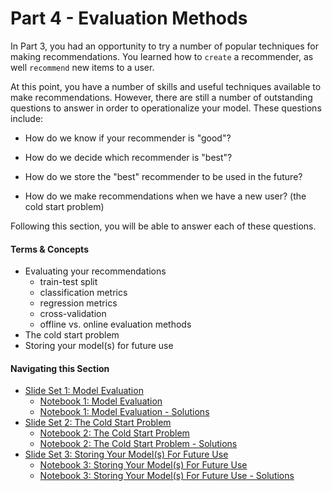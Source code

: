 # Part 4 - Evaluation Methods

In Part 3, you had an opportunity to try a number of popular techniques for making recommendations.  You learned how to `create` a recommender, as well `recommend` new items to a user.

At this point, you have a number of skills and useful techniques available to make recommendations.  However, there are still a number of outstanding questions to answer in order to operationalize your model.  These questions include:
* How do we know if your recommender is "good"?
* How do we decide which recommender is "best"?
* How do we store the "best" recommender to be used in the future?

* How do we make recommendations when we have a new user? (the cold start problem)

Following this section, you will be able to answer each of these questions.


#### Terms & Concepts
- Evaluating your recommendations
    - train-test split
    - classification metrics
    - regression metrics
    - cross-validation
    - offline vs. online evaluation methods
- The cold start problem
- Storing your model(s) for future use

#### Navigating this Section

- [Slide Set 1: Model Evaluation](https://github.com/jbernhard-nw/rec-workshop/blob/master/Part%204%20-%20Evaluation/slides/PartV_Evaluation_Methods.pdf)
    - [Notebook 1: Model Evaluation](./notebooks/evaluation-methods.ipynb)
    - [Notebook 1: Model Evaluation - Solutions](./notebooks/solutions/evaluation-methods-Solution.ipynb)
- [Slide Set 2: The Cold Start Problem](./slides/PartV_ColdStart.pdf)
    - [Notebook 2: The Cold Start Problem]()
    - [Notebook 2: The Cold Start Problem - Solutions]()
- [Slide Set 3: Storing Your Model(s) For Future Use]()
    - [Notebook 3: Storing Your Model(s) For Future Use]()
    - [Notebook 3: Storing Your Model(s) For Future Use - Solutions]()
